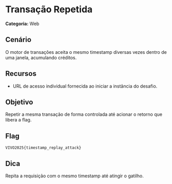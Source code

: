 # Transação Repetida

**Categoria:** Web

## Cenário
O motor de transações aceita o mesmo timestamp diversas vezes dentro de uma janela, acumulando créditos.

## Recursos
- URL de acesso individual fornecida ao iniciar a instância do desafio.

## Objetivo
Repetir a mesma transação de forma controlada até acionar o retorno que libera a flag.

## Flag
`VIVO2025{timestamp_replay_attack}`

## Dica
Repita a requisição com o mesmo timestamp até atingir o gatilho.
